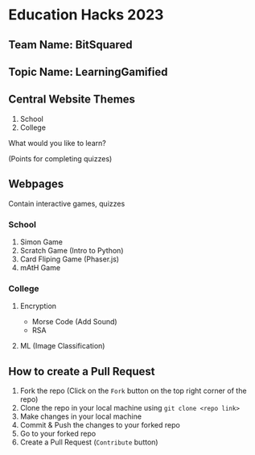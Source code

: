 # Education Hacks 2023

## Team Name: BitSquared

## Topic Name: LearningGamified

## Central Website Themes

1. School
2. College

What would you like to learn?

(Points for completing quizzes)

## Webpages

Contain interactive games, quizzes

### School

1. Simon Game
2. Scratch Game (Intro to Python)
3. Card Fliping Game (Phaser.js)
4. mAtH Game

### College

1. Encryption

   - Morse Code (Add Sound)
   - RSA

2. ML (Image Classification)

## How to create a Pull Request

1. Fork the repo (Click on the `Fork` button on the top right corner of the repo)
2. Clone the repo in your local machine using `git clone <repo link>`
3. Make changes in your local machine
4. Commit & Push the changes to your forked repo
5. Go to your forked repo
6. Create a Pull Request (`Contribute` button)
